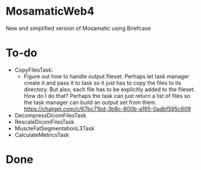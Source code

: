 # MosamaticWeb4
New and simplified version of Mosamatic using Briefcase

# To-do
- CopyFilesTask: 
    - Figure out how to handle output fileset. Perhaps let task manager create it
      and pass it to task so it just has to copy the files to its directory. But 
      also, each file has to be explicitly added to the fileset. How do I do that?
      Perhaps the task can just return a list of files so the task manager can 
      build an output set from them. 
      https://chatgpt.com/c/67bc71bd-3b8c-800b-a195-0adbf595c609 
- DecompressDicomFilesTask
- RescaleDicomFilesTask
- MuscleFatSegmentationL3Task
- CalculateMetricsTask

# Done